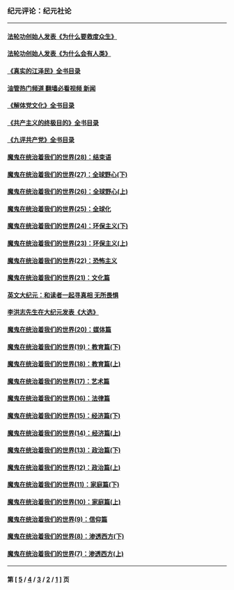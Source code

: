 ### 纪元评论：纪元社论
---
#### [法轮功创始人发表《为什么要救度众生》](../../pages/nsc422/n13975246.md?07180330) 
#### [法轮功创始人发表《为什么会有人类》](../../pages/nsc422/n13912117.md?07180330) 
#### [《真实的江泽民》全书目录](../../pages/nsc422/n13721399.md?07180330) 
#### [油管热门频道 翻墙必看视频 新闻](ok?07180330)
#### [《解体党文化》全书目录](../../pages/nsc422/n13721157.md?07180330) 
#### [《共产主义的终极目的》全书目录](../../pages/nsc422/n13721048.md?07180330) 
#### [《九评共产党》全书目录](../../pages/nsc422/n13708085.md?07180330) 
#### [魔鬼在统治着我们的世界(28)：结束语](../../pages/nsc422/n10936246.md?07180330) 
#### [魔鬼在统治着我们的世界(27)：全球野心(下)](../../pages/nsc422/n10928319.md?07180330) 
#### [魔鬼在统治着我们的世界(26)：全球野心(上)](../../pages/nsc422/n10900318.md?07180330) 
#### [魔鬼在统治着我们的世界(25)：全球化](../../pages/nsc422/n10788205.md?07180330) 
#### [魔鬼在统治着我们的世界(24)：环保主义(下)](../../pages/nsc422/n10695307.md?07180330) 
#### [魔鬼在统治着我们的世界(23)：环保主义(上)](../../pages/nsc422/n10688613.md?07180330) 
#### [魔鬼在统治着我们的世界(22)：恐怖主义](../../pages/nsc422/n10614727.md?07180330) 
#### [魔鬼在统治着我们的世界(21)：文化篇](../../pages/nsc422/n10597706.md?07180330) 
#### [英文大纪元：和读者一起寻真相 无所畏惧](../../pages/nsc422/n12542027.md?07180330) 
#### [李洪志先生在大纪元发表《大选》](../../pages/nsc422/n12534746.md?07180330) 
#### [魔鬼在统治着我们的世界(20)：媒体篇](../../pages/nsc422/n10586579.md?07180330) 
#### [魔鬼在统治着我们的世界(19)：教育篇(下)](../../pages/nsc422/n10564808.md?07180330) 
#### [魔鬼在统治着我们的世界(18)：教育篇(上)](../../pages/nsc422/n10526970.md?07180330) 
#### [魔鬼在统治着我们的世界(17)：艺术篇](../../pages/nsc422/n10499093.md?07180330) 
#### [魔鬼在统治着我们的世界(16)：法律篇](../../pages/nsc422/n10485969.md?07180330) 
#### [魔鬼在统治着我们的世界(15)：经济篇(下)](../../pages/nsc422/n10469975.md?07180330) 
#### [魔鬼在统治着我们的世界(14)：经济篇(上)](../../pages/nsc422/n10457370.md?07180330) 
#### [魔鬼在统治着我们的世界(13)：政治篇(下)](../../pages/nsc422/n10448270.md?07180330) 
#### [魔鬼在统治着我们的世界(12)：政治篇(上)](../../pages/nsc422/n10444576.md?07180330) 
#### [魔鬼在统治着我们的世界(11)：家庭篇(下)](../../pages/nsc422/n10440961.md?07180330) 
#### [魔鬼在统治着我们的世界(10)：家庭篇(上)](../../pages/nsc422/n10435448.md?07180330) 
#### [魔鬼在统治着我们的世界(9)：信仰篇](../../pages/nsc422/n10432159.md?07180330) 
#### [魔鬼在统治着我们的世界(8)：渗透西方(下)](../../pages/nsc422/n10429603.md?07180330) 
#### [魔鬼在统治着我们的世界(7)：渗透西方(上)](../../pages/nsc422/n10426013.md?07180330) 

---
#### 第 [ [5](./5.md?07180330) / [4](./4.md?07180330) / [3](./3.md?07180330) / [2](./2.md?07180330) / [1](./1.md?07180330) ] 页
